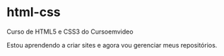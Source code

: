 # html-css
 Curso de HTML5 e CSS3 do Cursoemvideo

 Estou aprendendo a criar sites e agora vou gerenciar meus repositórios.

